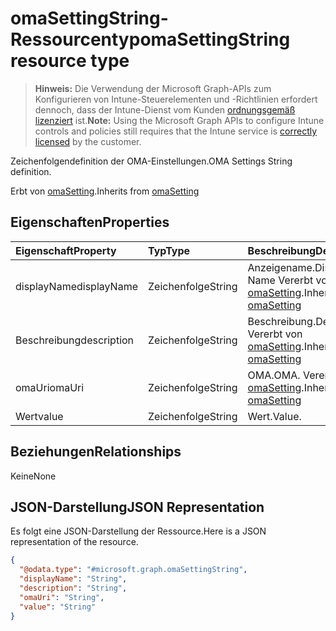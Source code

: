 # <a name="omasettingstring-resource-type"></a><span data-ttu-id="f7d35-101">omaSettingString-Ressourcentyp</span><span class="sxs-lookup"><span data-stu-id="f7d35-101">omaSettingString resource type</span></span>

> <span data-ttu-id="f7d35-102">**Hinweis:** Die Verwendung der Microsoft Graph-APIs zum Konfigurieren von Intune-Steuerelementen und -Richtlinien erfordert dennoch, dass der Intune-Dienst vom Kunden [ordnungsgemäß lizenziert](https://go.microsoft.com/fwlink/?linkid=839381) ist.</span><span class="sxs-lookup"><span data-stu-id="f7d35-102">**Note:** Using the Microsoft Graph APIs to configure Intune controls and policies still requires that the Intune service is [correctly licensed](https://go.microsoft.com/fwlink/?linkid=839381) by the customer.</span></span>

<span data-ttu-id="f7d35-103">Zeichenfolgendefinition der OMA-Einstellungen.</span><span class="sxs-lookup"><span data-stu-id="f7d35-103">OMA Settings String definition.</span></span>

<span data-ttu-id="f7d35-104">Erbt von [omaSetting](../resources/intune_deviceconfig_omasetting.md).</span><span class="sxs-lookup"><span data-stu-id="f7d35-104">Inherits from [omaSetting](../resources/intune_deviceconfig_omasetting.md)</span></span>

## <a name="properties"></a><span data-ttu-id="f7d35-105">Eigenschaften</span><span class="sxs-lookup"><span data-stu-id="f7d35-105">Properties</span></span>
|<span data-ttu-id="f7d35-106">Eigenschaft</span><span class="sxs-lookup"><span data-stu-id="f7d35-106">Property</span></span>|<span data-ttu-id="f7d35-107">Typ</span><span class="sxs-lookup"><span data-stu-id="f7d35-107">Type</span></span>|<span data-ttu-id="f7d35-108">Beschreibung</span><span class="sxs-lookup"><span data-stu-id="f7d35-108">Description</span></span>|
|:---|:---|:---|
|<span data-ttu-id="f7d35-109">displayName</span><span class="sxs-lookup"><span data-stu-id="f7d35-109">displayName</span></span>|<span data-ttu-id="f7d35-110">Zeichenfolge</span><span class="sxs-lookup"><span data-stu-id="f7d35-110">String</span></span>|<span data-ttu-id="f7d35-111">Anzeigename.</span><span class="sxs-lookup"><span data-stu-id="f7d35-111">Display Name</span></span> <span data-ttu-id="f7d35-112">Vererbt von [omaSetting](../resources/intune_deviceconfig_omasetting.md).</span><span class="sxs-lookup"><span data-stu-id="f7d35-112">Inherited from [omaSetting](../resources/intune_deviceconfig_omasetting.md)</span></span>|
|<span data-ttu-id="f7d35-113">Beschreibung</span><span class="sxs-lookup"><span data-stu-id="f7d35-113">description</span></span>|<span data-ttu-id="f7d35-114">Zeichenfolge</span><span class="sxs-lookup"><span data-stu-id="f7d35-114">String</span></span>|<span data-ttu-id="f7d35-115">Beschreibung.</span><span class="sxs-lookup"><span data-stu-id="f7d35-115">Description.</span></span> <span data-ttu-id="f7d35-116">Vererbt von [omaSetting](../resources/intune_deviceconfig_omasetting.md).</span><span class="sxs-lookup"><span data-stu-id="f7d35-116">Inherited from [omaSetting](../resources/intune_deviceconfig_omasetting.md)</span></span>|
|<span data-ttu-id="f7d35-117">omaUri</span><span class="sxs-lookup"><span data-stu-id="f7d35-117">omaUri</span></span>|<span data-ttu-id="f7d35-118">Zeichenfolge</span><span class="sxs-lookup"><span data-stu-id="f7d35-118">String</span></span>|<span data-ttu-id="f7d35-119">OMA.</span><span class="sxs-lookup"><span data-stu-id="f7d35-119">OMA.</span></span> <span data-ttu-id="f7d35-120">Vererbt von [omaSetting](../resources/intune_deviceconfig_omasetting.md).</span><span class="sxs-lookup"><span data-stu-id="f7d35-120">Inherited from [omaSetting](../resources/intune_deviceconfig_omasetting.md)</span></span>|
|<span data-ttu-id="f7d35-121">Wert</span><span class="sxs-lookup"><span data-stu-id="f7d35-121">value</span></span>|<span data-ttu-id="f7d35-122">Zeichenfolge</span><span class="sxs-lookup"><span data-stu-id="f7d35-122">String</span></span>|<span data-ttu-id="f7d35-123">Wert.</span><span class="sxs-lookup"><span data-stu-id="f7d35-123">Value.</span></span>|

## <a name="relationships"></a><span data-ttu-id="f7d35-124">Beziehungen</span><span class="sxs-lookup"><span data-stu-id="f7d35-124">Relationships</span></span>
<span data-ttu-id="f7d35-125">Keine</span><span class="sxs-lookup"><span data-stu-id="f7d35-125">None</span></span>
## <a name="json-representation"></a><span data-ttu-id="f7d35-126">JSON-Darstellung</span><span class="sxs-lookup"><span data-stu-id="f7d35-126">JSON Representation</span></span>
<span data-ttu-id="f7d35-127">Es folgt eine JSON-Darstellung der Ressource.</span><span class="sxs-lookup"><span data-stu-id="f7d35-127">Here is a JSON representation of the resource.</span></span>
<!-- {
  "blockType": "resource",
  "keyProperty": "id",
  "@odata.type": "microsoft.graph.omaSettingString"
}
-->
``` json
{
  "@odata.type": "#microsoft.graph.omaSettingString",
  "displayName": "String",
  "description": "String",
  "omaUri": "String",
  "value": "String"
}
```



